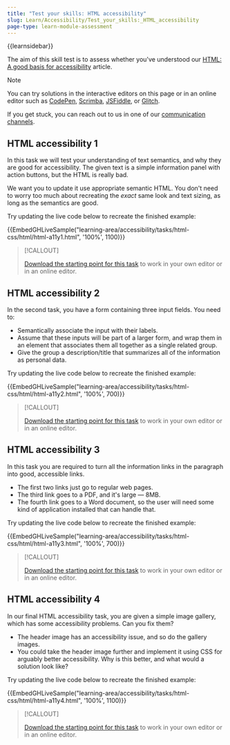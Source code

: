 ```yaml
---
title: "Test your skills: HTML accessibility"
slug: Learn/Accessibility/Test_your_skills:_HTML_accessibility
page-type: learn-module-assessment
---
```


{{learnsidebar}}

The aim of this skill test is to assess whether you've understood our [HTML: A good basis for accessibility](/en-US/docs/Learn/Accessibility/HTML) article.

> [!NOTE]
> You can try solutions in the interactive editors on this page or in an online editor such as [CodePen](https://codepen.io/), [Scrimba](https://v2.scrimba.com/new?in=o0mdn&tpl=s0b3t590ql), [JSFiddle](https://jsfiddle.net/), or [Glitch](https://glitch.com/).
>
> If you get stuck, you can reach out to us in one of our [communication channels](/en-US/docs/MDN/Community/Communication_channels).

## HTML accessibility 1

In this task we will test your understanding of text semantics, and why they are good for accessibility. The given text is a simple information panel with action buttons, but the HTML is really bad.

We want you to update it use appropriate semantic HTML. You don't need to worry too much about recreating the _exact_ same look and text sizing, as long as the semantics are good.

Try updating the live code below to recreate the finished example:

{{EmbedGHLiveSample("learning-area/accessibility/tasks/html-css/html/html-a11y1.html", '100%', 1100)}}

> [!CALLOUT]
>
> [Download the starting point for this task](https://github.com/mdn/learning-area/blob/main/accessibility/tasks/html-css/html/html-a11y1-download.html) to work in your own editor or in an online editor.

## HTML accessibility 2

In the second task, you have a form containing three input fields. You need to:

- Semantically associate the input with their labels.
- Assume that these inputs will be part of a larger form, and wrap them in an element that associates them all together as a single related group.
- Give the group a description/title that summarizes all of the information as personal data.

Try updating the live code below to recreate the finished example:

{{EmbedGHLiveSample("learning-area/accessibility/tasks/html-css/html/html-a11y2.html", '100%', 700)}}

> [!CALLOUT]
>
> [Download the starting point for this task](https://github.com/mdn/learning-area/blob/main/accessibility/tasks/html-css/html/html-a11y2-download.html) to work in your own editor or in an online editor.

## HTML accessibility 3

In this task you are required to turn all the information links in the paragraph into good, accessible links.

- The first two links just go to regular web pages.
- The third link goes to a PDF, and it's large — 8MB.
- The fourth link goes to a Word document, so the user will need some kind of application installed that can handle that.

Try updating the live code below to recreate the finished example:

{{EmbedGHLiveSample("learning-area/accessibility/tasks/html-css/html/html-a11y3.html", '100%', 700)}}

> [!CALLOUT]
>
> [Download the starting point for this task](https://github.com/mdn/learning-area/blob/main/accessibility/tasks/html-css/html/html-a11y3-download.html) to work in your own editor or in an online editor.

## HTML accessibility 4

In our final HTML accessibility task, you are given a simple image gallery, which has some accessibility problems. Can you fix them?

- The header image has an accessibility issue, and so do the gallery images.
- You could take the header image further and implement it using CSS for arguably better accessibility. Why is this better, and what would a solution look like?

Try updating the live code below to recreate the finished example:

{{EmbedGHLiveSample("learning-area/accessibility/tasks/html-css/html/html-a11y4.html", '100%', 1100)}}

> [!CALLOUT]
>
> [Download the starting point for this task](https://github.com/mdn/learning-area/blob/main/accessibility/tasks/html-css/html/html-a11y4-download.html) to work in your own editor or in an online editor.
